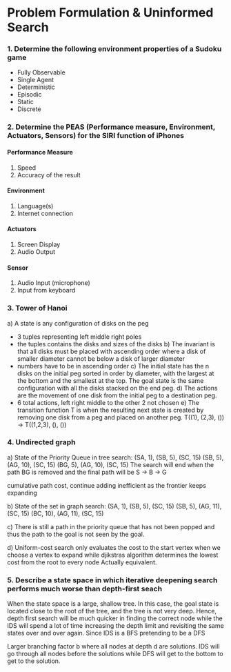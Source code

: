 # Problem Formulation & Uninformed Search

### 1. Determine the following environment properties of a Sudoku game
- Fully Observable
- Single Agent
- Deterministic
- Episodic
- Static 
- Discrete


### 2. Determine the PEAS (Performance measure, Environment, Actuators, Sensors) for the SIRI function of iPhones
#### Performance Measure
1. Speed
2. Accuracy of the result

#### Environment
1. Language(s)
2. Internet connection

#### Actuators
1. Screen Display
2. Audio Output

#### Sensor
1. Audio Input (microphone)
2. Input from keyboard


### 3. Tower of Hanoi
a) A state is any configuration of disks on the peg
- 3 tuples representing left middle right poles
- the tuples contains the disks and sizes of the disks
b) The invariant is that all disks must be placed with ascending order where a disk of smaller diameter cannot be below a disk of larger diameter
- numbers have to be in ascending order
c) The initial state has the n disks on the initial peg sorted in order by diameter, with the largest at the bottom and the smallest at the top. The goal state is the same configuration with all the disks stacked on the end peg.
d) The actions are the movement of one disk from the initial peg to a destination peg.
- 6 total actions, left right middle to the other 2 not chosen
e) The transition function T is when the resulting next state is created by removing one disk from a peg and placed on another peg.
T((1), (2,3), ()) -> T((1,2,3), (), ())


### 4. Undirected graph
a) State of the Priority Queue in tree search:
(SA, 1), (SB, 5), (SC, 15)
(SB, 5), (AG, 10), (SC, 15)
(BG, 5), (AG, 10), (SC, 15)
The search will end when the path BG is removed and the final path will be S -> B -> G

cumulative path cost, continue adding
inefficient as the frontier keeps expanding


b) State of the set in graph search:
(SA, 1), (SB, 5), (SC, 15) 
(SB, 5), (AG, 11), (SC, 15)
(BC, 10), (AG, 11), (SC, 15)

c) There is still a path in the priority queue that has not been popped and thus the path to the goal is not seen by the goal.  

d) Uniform-cost search only evaluates the cost to the start vertex when we choose a vertex to expand while djikstras algorithm determines the lowest cost from the root to every node
Actually equivalent.

### 5. Describe a state space in which iterative deepening search performs much worse than depth-first seach
When the state space is a large, shallow tree. In this case, the goal state is located close to the root of the tree, and the tree is not very deep. Hence, depth first search will be much quicker in finding the correct node while the IDS will spend a lot of time increasing the depth limit and revisiting the same states over and over again. Since IDS is a BFS pretending to be a DFS

Larger branching factor b where all nodes at depth d are solutions. IDS will go through all nodes before the solutions while DFS will get to the bottom to get to the solution.